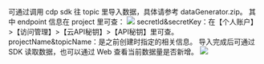 可通过调用 cdp sdk 往 topic 里导入数据，具体请参考 dataGenerator.zip。
其中 endpoint 信息在 project 里可查：
![](https://main.qcloudimg.com/raw/0298401e85fe5f9285644ef450440087.png)
secretId&secretKey：在【个人账户】>【访问管理】>【云API秘钥】>【API秘钥】里可查。
projectName&topicName：是之前创建时指定的相关信息。
导入完成后可通过 SDK 读取数据，也可以通过 Web 查看当前数据量是否新增。
![](https://main.qcloudimg.com/raw/55ff4f5bd596a54a27dc68c83982def7.png)
